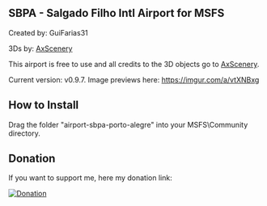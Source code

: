 ## SBPA - Salgado Filho Intl Airport for MSFS

Created by: GuiFarias31

3Ds by: [AxScenery](http://axplane.blogspot.com.br/)

This airport is free to use and all credits to the 3D objects go to [AxScenery](http://axplane.blogspot.com.br/).

Current version: v0.9.7. Image previews here: https://imgur.com/a/vtXNBxg

## How to Install

Drag the folder "airport-sbpa-porto-alegre" into your MSFS\Community directory.

## Donation

If you want to support me, here my donation link:

[![Donation](https://i.imgur.com/vQyI7N5.png)](https://www.buymeacoffee.com/guifarias31)
